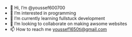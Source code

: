 - 👋 Hi, I’m @youssef600700
- 👀 I’m interested in programming 
- 🌱 I’m currently learning fullstuck development
- 💞️ I’m looking to collaborate on making awsome websites
- 📫 How to reach me youssef1650ti@gmail.com

<!---
youssef600700/youssef600700 is a ✨ special ✨ repository because its `README.md` (this file) appears on your GitHub profile.
You can click the Preview link to take a look at your changes.
--->
